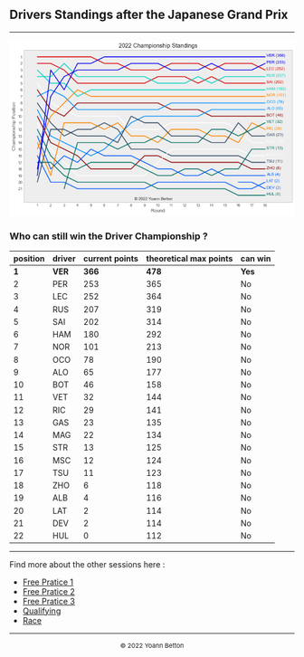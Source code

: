 ## Drivers Standings after the Japanese Grand Prix

---

<img src="/output/2022-10-09_Japanese_Grand_Prix/drivers_standings_championship_white.png?raw=true"/>

### Who can still win the Driver Championship ?

| position | driver | current points | theoretical max points | can win |
| -------- | ------ | -------------- | ---------------------- | ------- |
| **1**        | **VER**    | **366**            | **478**                    | **Yes**     |
| 2        | PER    | 253            | 365                    | No      |
| 3        | LEC    | 252            | 364                    | No      |
| 4        | RUS    | 207            | 319                    | No      |
| 5        | SAI    | 202            | 314                    | No      |
| 6        | HAM    | 180            | 292                    | No      |
| 7        | NOR    | 101            | 213                    | No      |
| 8        | OCO    | 78             | 190                    | No      |
| 9        | ALO    | 65             | 177                    | No      |
| 10       | BOT    | 46             | 158                    | No      |
| 11       | VET    | 32             | 144                    | No      |
| 12       | RIC    | 29             | 141                    | No      |
| 13       | GAS    | 23             | 135                    | No      |
| 14       | MAG    | 22             | 134                    | No      |
| 15       | STR    | 13             | 125                    | No      |
| 16       | MSC    | 12             | 124                    | No      |
| 17       | TSU    | 11             | 123                    | No      |
| 18       | ZHO    | 6              | 118                    | No      |
| 19       | ALB    | 4              | 116                    | No      |
| 20       | LAT    | 2              | 114                    | No      |
| 21       | DEV    | 2              | 114                    | No      |
| 22       | HUL    | 0              | 112                    | No      |

--- 

Find more about the other sessions here :
  - [Free Pratice 1](/page/FP1/2022-10-09_Japanese_Grand_Prix)  
  - [Free Pratice 2](/page/FP2/2022-10-09_Japanese_Grand_Prix) 
  - [Free Pratice 3](/page/FP3/2022-10-09_Japanese_Grand_Prix)
  - [Qualifying](/page/Qualifying/2022-10-09_Japanese_Grand_Prix) 
  - [Race](/page/Race/2022-10-09_Japanese_Grand_Prix)

---

<div style="text-align: center">
  <p style="font-size:11px">&copy; 2022 Yoann Betton</p>
</div>

<!-- ---

<p style="font-size:11px">Page generated from <a href="https://github.com/yoannbtn/yoannbtn.github.io">github.com/yoannbtn</a>.</p> -->